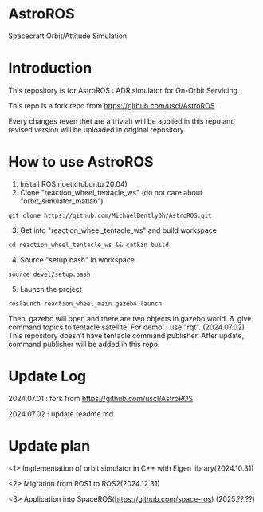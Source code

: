 # AstroROS
Spacecraft Orbit/Attitude Simulation
# Introduction
This repository is for AstroROS : ADR simulator for On-Orbit Servicing.

This repo is a fork repo from https://github.com/uscl/AstroROS .

Every changes (even thet are a trivial) will be applied in this repo and revised version will be uploaded in original repository.
# How to use AstroROS
1. Install ROS noetic(ubuntu 20.04)
2. Clone "reaction_wheel_tentacle_ws" (do not care about "orbit_simulator_matlab")
```
git clone https://github.com/MichaelBentlyOh/AstroROS.git
```
3. Get into "reaction_wheel_tentacle_ws" and build workspace
```
cd reaction_wheel_tentacle_ws && catkin build
```
4. Source "setup.bash" in workspace
```
source devel/setup.bash
```
5. Launch the project
```
roslaunch reaction_wheel_main gazebo.launch
```
Then, gazebo will open and there are two objects in gazebo world.
6. give command topics to tentacle satellite.
For demo, I use "rqt".
(2024.07.02) This repository doesn't have tentacle command publisher. After update, command publisher will be added in this repo.

# Update Log
2024.07.01 : fork from https://github.com/uscl/AstroROS

2024.07.02 : update readme.md
# Update plan
<1> Implementation of orbit simulator in C++ with Eigen library(2024.10.31)

<2> Migration from ROS1 to ROS2(2024.12.31)

<3> Application into SpaceROS(https://github.com/space-ros) (2025.??.??)
